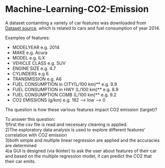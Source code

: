 # Machine-Learning-CO2-Emission
A dataset containting a variety of car features was downloaded from  [Dataset source](http://open.canada.ca/data/en/dataset/98f1a129-f628-4ce4-b24d-6f16bf24dd64), which is related to cars and fuel consumption of year 2014.

Examples of features:

- MODELYEAR e.g. 2014
- MAKE e.g. Acura
- MODEL e.g. ILX
- VEHICLE CLASS e.g. SUV
- ENGINE SIZE e.g. 4.7
- CYLINDERS e.g 6
- TRANSMISSION e.g. A6
- FUEL CONSUMPTION in CITY(L/100 km)** e.g. 9.9
- FUEL CONSUMPTION in HWY (L/100 km)** e.g. 8.9
- FUEL CONSUMPTION COMB (L/100 km)** e.g. 9.2
- CO2 EMISSIONS (g/km) e.g. 182   --> low --> 0

The question is how these various features impact CO2 emission (target)?   

To answer this question:  
1)first the csv file is read and necessary cleaning is applied.   
2)The exploratory data analysis is used to explore different features' correlation with CO2 emission  
3)both simple and multiple linear regression are applied and the accuracies are determined  
4)a GUI is designed (via tkinter) to ask the user about features of their car and based on the multiple regression model, it can predict the CO2 that their car emits.  
